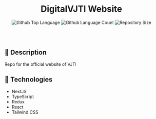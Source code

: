 <h1 align="center">
  DigitalVJTI Website 
</h1>

 <p align="center">
  <img alt="Github Top Language" src="https://img.shields.io/github/languages/top/felipejohnsonn/nikeStore?color=DCDCDC">
  <img alt="Github Language Count" src="https://img.shields.io/github/languages/count/felipejohnsonn/nikeStore?color=DCDCDC">
  <img alt="Repository Size" src="https://img.shields.io/github/repo-size/felipejohnsonn/nikeStore?color=DCDCDC">
</p>

<br>


<br>

## 📝 Description

Repo for the official website of VJTI

## 🚀 Technologies

- NextJS
- TypeScript
- Redux
- React
- Tailwind CSS


